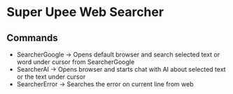 # Super Upee Web Searcher

## Commands

- SearcherGoogle -> Opens default browser and search selected text or word under cursor from SearcherGoogle
- SearcherAI -> Opens browser and starts chat with AI about selected text or the text under cursor
- SearcherError -> Searches the error on current line from web

